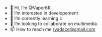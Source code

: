 - 👋 Hi, I’m @Vapor6R
- 👀 I’m interested in developement
- 🌱 I’m currently learning c
- 💞️ I’m looking to collaborate on multimedia
- 📫 How to reach me ryadace@gmail.com

<!---
Vapor6R/Vapor6R is a ✨ special ✨ repository because its `README.md` (this file) appears on your GitHub profile.
You can click the Preview link to take a look at your changes.
--->
